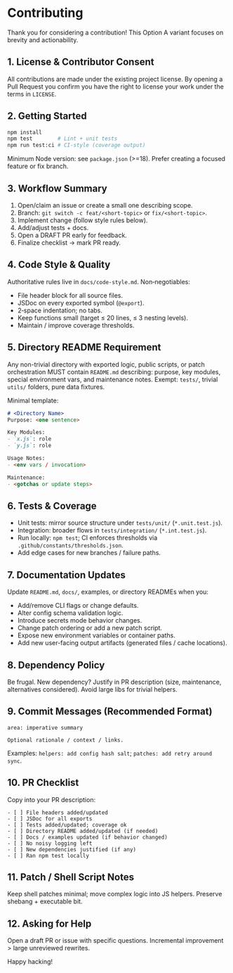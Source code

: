 <!--
@file CONTRIBUTING.option-a.md
@description Contribution guide (Option A: concise & action-oriented)
@path CONTRIBUTING.option-a.md
-->

# Contributing

Thank you for considering a contribution! This Option A variant focuses on brevity and actionability.

## 1. License & Contributor Consent

All contributions are made under the existing project license. By opening a Pull Request you confirm you have the right to license your work under the terms in `LICENSE`.

## 2. Getting Started

```bash
npm install
npm test        # Lint + unit tests
npm run test:ci # CI-style (coverage output)
```
Minimum Node version: see `package.json` (>=18). Prefer creating a focused feature or fix branch.

## 3. Workflow Summary

1. Open/claim an issue or create a small one describing scope.
2. Branch: `git switch -c feat/<short-topic>` or `fix/<short-topic>`.
3. Implement change (follow style rules below).
4. Add/adjust tests + docs.
5. Open a DRAFT PR early for feedback.
6. Finalize checklist → mark PR ready.

## 4. Code Style & Quality

Authoritative rules live in `docs/code-style.md`. Non‑negotiables:

* File header block for all source files.
* JSDoc on every exported symbol (`@export`).
* 2‑space indentation; no tabs.
* Keep functions small (target ≤ 20 lines, ≤ 3 nesting levels).
* Maintain / improve coverage thresholds.

## 5. Directory README Requirement

Any non-trivial directory with exported logic, public scripts, or patch orchestration MUST contain `README.md` describing: purpose, key modules, special environment vars, and maintenance notes. Exempt: `tests/`, trivial `utils/` folders, pure data fixtures.

Minimal template:

```markdown
# <Directory Name>
Purpose: <one sentence>

Key Modules:
- `x.js`: role
- `y.js`: role

Usage Notes:
- <env vars / invocation>

Maintenance:
- <gotchas or update steps>
```

## 6. Tests & Coverage

* Unit tests: mirror source structure under `tests/unit/` (`*.unit.test.js`).
* Integration: broader flows in `tests/integration/` (`*.int.test.js`).
* Run locally: `npm test`; CI enforces thresholds via `.github/constants/thresholds.json`.
* Add edge cases for new branches / failure paths.

## 7. Documentation Updates

Update `README.md`, `docs/`, examples, or directory READMEs when you:

* Add/remove CLI flags or change defaults.
* Alter config schema validation logic.
* Introduce secrets mode behavior changes.
* Change patch ordering or add a new patch script.
* Expose new environment variables or container paths.
* Add new user-facing output artifacts (generated files / cache locations).

## 8. Dependency Policy

Be frugal. New dependency? Justify in PR description (size, maintenance, alternatives considered). Avoid large libs for trivial helpers.

## 9. Commit Messages (Recommended Format)

```text
area: imperative summary

Optional rationale / context / links.
```
Examples: `helpers: add config hash salt`; `patches: add retry around sync`.

## 10. PR Checklist

Copy into your PR description:

```text
- [ ] File headers added/updated
- [ ] JSDoc for all exports
- [ ] Tests added/updated; coverage ok
- [ ] Directory README added/updated (if needed)
- [ ] Docs / examples updated (if behavior changed)
- [ ] No noisy logging left
- [ ] New dependencies justified (if any)
- [ ] Ran npm test locally
```

## 11. Patch / Shell Script Notes

Keep shell patches minimal; move complex logic into JS helpers. Preserve shebang + executable bit.

## 12. Asking for Help

Open a draft PR or issue with specific questions. Incremental improvement > large unreviewed rewrites.

Happy hacking!
